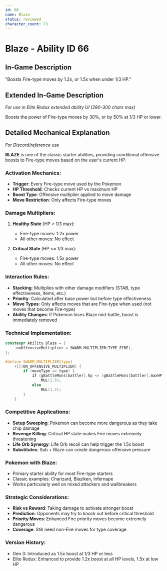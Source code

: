```yaml
---
id: 66
name: Blaze
status: reviewed
character_count: 73
---
```


# Blaze - Ability ID 66

## In-Game Description
"Boosts Fire-type moves by 1.2x, or 1.5x when under 1/3 HP."

## Extended In-Game Description
*For use in Elite Redux extended ability UI (280-300 chars max)*

Boosts the power of Fire-type moves by 30%, or by 50% at 1/3 HP or lower.

## Detailed Mechanical Explanation
*For Discord/reference use*

**BLAZE** is one of the classic starter abilities, providing conditional offensive boosts to Fire-type moves based on the user's current HP.

### Activation Mechanics:
- **Trigger**: Every Fire-type move used by the Pokemon
- **HP Threshold**: Checks current HP vs maximum HP
- **Boost Type**: Offensive multiplier applied to move damage
- **Move Restriction**: Only affects Fire-type moves

### Damage Multipliers:
1. **Healthy State** (HP > 1/3 max):
   - Fire-type moves: 1.2x power
   - All other moves: No effect
   
2. **Critical State** (HP <= 1/3 max):
   - Fire-type moves: 1.5x power
   - All other moves: No effect

### Interaction Rules:
- **Stacking**: Multiplies with other damage modifiers (STAB, type effectiveness, items, etc.)
- **Priority**: Calculated after base power but before type effectiveness
- **Move Types**: Only affects moves that are Fire-type when used (not moves that become Fire-type)
- **Ability Changes**: If Pokemon loses Blaze mid-battle, boost is immediately removed

### Technical Implementation:
```c
constexpr Ability Blaze = {
    .onOffensiveMultiplier = SWARM_MULTIPLIER(TYPE_FIRE),
};

#define SWARM_MULTIPLIER(type)
    +[](ON_OFFENSIVE_MULTIPLIER) {
        if (moveType == type) {
            if (gBattleMons[battler].hp <= (gBattleMons[battler].maxHP / 3))
                MUL(1.5);
            else
                MUL(1.2);
        }
    }
```

### Competitive Applications:
- **Setup Sweeping**: Pokemon can become more dangerous as they take chip damage
- **Revenge Killing**: Critical HP state makes Fire moves extremely threatening
- **Life Orb Synergy**: Life Orb recoil can help trigger the 1.5x boost
- **Substitutes**: Sub + Blaze can create dangerous offensive pressure

### Pokemon with Blaze:
- Primary starter ability for most Fire-type starters
- Classic examples: Charizard, Blaziken, Infernape
- Works particularly well on mixed attackers and wallbreakers

### Strategic Considerations:
- **Risk vs Reward**: Taking damage to activate stronger boost
- **Prediction**: Opponents may try to knock out before critical threshold
- **Priority Moves**: Enhanced Fire priority moves become extremely dangerous
- **Coverage**: Still need non-Fire moves for type coverage

### Version History:
- Gen 3: Introduced as 1.5x boost at 1/3 HP or less
- Elite Redux: Enhanced to provide 1.2x boost at all HP levels, 1.5x at low HP